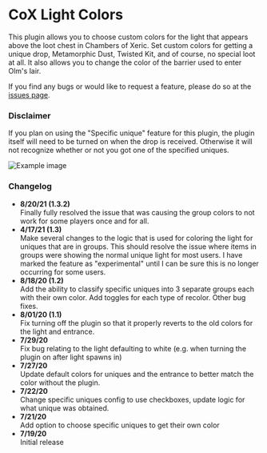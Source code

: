 # CoX Light Colors
This plugin allows you to choose custom colors for the light that appears above the loot chest in Chambers of Xeric.
Set custom colors for getting a unique drop, Metamorphic Dust, Twisted Kit, and of course, no special loot at all.
It also allows you to change the color of the barrier used to enter Olm's lair.  

If you find any bugs or would like to request a feature, please do so at the [issues page](https://github.com/AnkouOSRS/cox-light-colors/issues).

### Disclaimer
If you plan on using the "Specific unique" feature for this plugin, the plugin itself will need to be turned on when the drop
 is received. Otherwise it will not recognize whether or not you got one of the specified uniques.
 
![Example image](https://i.imgur.com/Kx3ZM77.png)

### Changelog
 - **8/20/21 (1.3.2)**  
 Finally fully resolved the issue that was causing the group colors to not work for some players once and for all.
 - **4/17/21 (1.3)**  
 Make several changes to the logic that is used for coloring the light for uniques that are in groups. This should 
 resolve the issue where items in groups were showing the normal unique light for most users. I have marked the feature 
 as "experimental" until I can be sure this is no longer occurring for some users.
 - **8/18/20 (1.2)**    
Add the ability to classify specific uniques into 3 separate groups each with their own color. Add toggles for
 each type of recolor. Other bug fixes.
 - **8/01/20 (1.1)**  
 Fix turning off the plugin so that it properly reverts to the old colors for the light and entrance.
 - **7/29/20**  
 Fix bug relating to the light defaulting to white (e.g. when turning the plugin on after light spawns in)
 - **7/27/20**  
 Update default colors for uniques and the entrance to better match the color without the plugin.
 - **7/22/20**  
 Change specific uniques config to use checkboxes, update logic for what unique was obtained.
 - **7/21/20**  
 Add option to choose specific uniques to get their own color
 - **7/19/20**  
 Initial release
